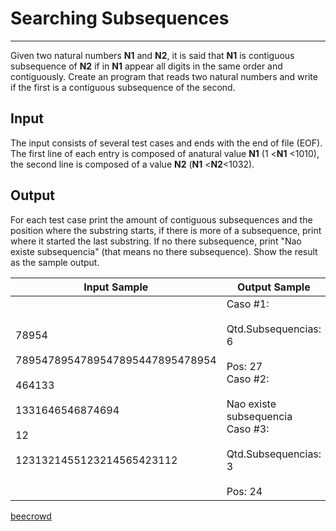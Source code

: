 # Searching Subsequences

---

Given two natural numbers **N1** and **N2**, it is said that **N1** is contiguous subsequence of **N2** if in **N1** appear all digits in the same order and contiguously. Create an program
 that reads two natural numbers and write if the first is a contiguous subsequence of the second.

## Input

The input consists of several test cases and ends with the end of file (EOF). The first line of each entry is composed of anatural value **N1** (1 <**N1** <1010), the second line is composed of a value **N2** (**N1** <**N2**<1032).

## Output

For each test case print the amount of contiguous subsequences and the position where the substring starts, if there is more of a subsequence, print where it started the last substring. If no there subsequence, print "Nao existe subsequencia" (that means no there subsequence). Show the result as the sample output.

| Input Sample                                                                                                                  | Output Sample                                                                                                                                             |
| ----------------------------------------------------------------------------------------------------------------------------- | --------------------------------------------------------------------------------------------------------------------------------------------------------- |
| 78954<br><br>7895478954789547895447895478954<br><br>464133<br><br>1331646546874694<br><br>12<br><br>1231321455123214565423112 | Caso #1:<br><br>Qtd.Subsequencias: 6<br><br>Pos: 27 <br> Caso #2:<br><br>Nao existe subsequencia <br> Caso #3:<br><br>Qtd.Subsequencias: 3<br><br>Pos: 24 |

[beecrowd](https://www.beecrowd.com.br/judge/en/problems/view/2126)
